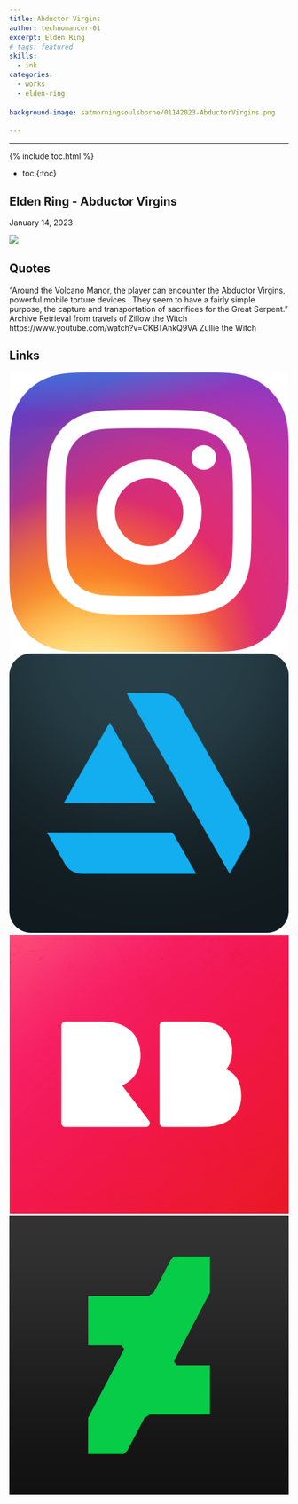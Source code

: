 ```yaml
---
title: Abductor Virgins
author: technomancer-01
excerpt: Elden Ring 
# tags: featured
skills:
  - ink
categories:
  - works
  - elden-ring

background-image: satmorningsoulsborne/01142023-AbductorVirgins.png

---
```

---
<script>
function myFunction(imgs) {
  var expandImg = document.getElementById("expandedImg");
  var imgText = document.getElementById("imgtext");
  expandImg.src = imgs.src;
  imgText.innerHTML = imgs.alt;
  expandImg.parentElement.style.display = "block";
}
</script>
<style>
  small{
    font-size: 10px;
  }
  /* The expanding image container */
.container {
  display: none;

  z-index: 10;
  margin-left: auto;
  margin-right: auto;

  position: fixed;
  top: 10%;
  left: 10%;
  width: 80vw;
  overflow-y: scroll;
  overflow-x: scroll;
  bottom: 3%;
}



/* Expanding image text */
#imgtext {
  position: absolute;
  bottom: 15px;
  left: 15px;
  color: white;
  font-size: 20px;
}

/* Closable button inside the expanded image */
.closebtn {
  position: absolute;
  top: 10px;
  right: 15px;
  color: white;
  font-size: 35px;
  cursor: pointer;
}
  </style>
  <link rel="stylesheet" href="https://cdnjs.cloudflare.com/ajax/libs/font-awesome/4.7.0/css/font-awesome.min.css">

{% include toc.html %}
* toc
{:toc}


## Elden Ring - Abductor Virgins

January 14, 2023


 

<img class="imageDisplay" src="/images/satmorningsoulsborne/01142023-AbductorVirgins.png" onclick="myFunction(this);">







## Quotes
<p>
“Around the Volcano Manor, the player can encounter the Abductor Virgins, powerful mobile torture devices
.
They seem to have a fairly simple purpose, the capture and transportation of sacrifices for the Great Serpent.” 
Archive Retrieval from travels of Zillow the Witch https://www.youtube.com/watch?v=CKBTAnkQ9VA
Zullie the Witch

</p>

## Links
<a href="https://www.instagram.com/p/CnZ1TqbpnlS/?igshid=YmMyMTA2M2Y="><img class="social-media-icons" src="/images/social-media-icons/social-media-icon-instagram.png"></a>
<a href="https://www.artstation.com/technomancer-01"><img class="social-media-icons" src="/images/social-media-icons/social-media-icon-artstation.png"></a>
<a href="https://www.redbubble.com/people/technomancer-01/shop/"><img class="social-media-icons" src="/images/social-media-icons/social-media-icon-redbubble.png"></a>
<a href="https://www.deviantart.com/technomancer-01/art/Abductor-Virgins-945152278"><img class="social-media-icons" src="/images/social-media-icons/social-media-icon-deviantart.png"></a>

